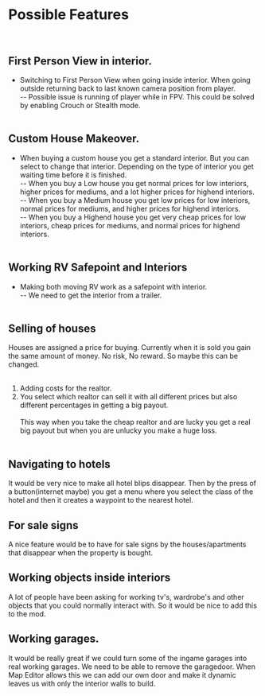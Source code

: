 # Possible Features<br><br>
## First Person View in interior.<br>
- Switching to First Person View when going inside interior. When going outside returning back to last known camera position from player.<br>
-- Possible issue is running of player while in FPV. This could be solved by enabling Crouch or Stealth mode.<br><br>

## Custom House Makeover.<br>
- When buying a custom house you get a standard interior. But you can select to change that interior. Depending on the type of interior you get waiting time before it is finished.<br>
-- When you buy a Low house you get normal prices for low interiors, higher prices for mediums, and a lot higher prices for highend interiors.<br>
-- When you buy a Medium house you get low prices for low interiors, normal prices for mediums, and higher prices for highend interiors.<br>
-- When you buy a Highend house you get very cheap prices for low interiors, cheap prices for mediums, and normal prices for highend interiors.<br><br>

## Working RV Safepoint and Interiors<br>
- Making both moving RV work as a safepoint with interior.<br>
-- We need to get the interior from a trailer.<br><br>

## Selling of houses<br>
Houses are assigned a price for buying. Currently when it is sold you gain the same amount of money. No risk, No reward. So maybe this can be changed.<br><br>
1. Adding costs for the realtor.<br>
2. You select which realtor can sell it with all different prices but also different percentages in getting a big payout.<br><br>
This way when you take the cheap realtor and are lucky you get a real big payout but when you are unlucky you make a huge loss.<br><br>

## Navigating to hotels<br>
It would be very nice to make all hotel blips disappear. Then by the press of a button(internet maybe) you get a menu where you select the class of the hotel and then it creates a waypoint to the nearest hotel.

## For sale signs<br>
A nice feature would be to have for sale signs by the houses/apartments that disappear when the property is bought. 

## Working objects inside interiors<br>
A lot of people have been asking for working tv's, wardrobe's and other objects that you could normally interact with. So it would be nice to add this to the mod.

## Working garages.<br>
It would be really great if we could turn some of the ingame garages into real working garages. We need to be able to remove the garagedoor. When Map Editor allows this we can add our own door and make it dynamic leaves us with only the interior walls to build.
